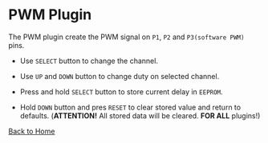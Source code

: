 # PWM Plugin

The PWM plugin create the PWM signal on `P1`, `P2` and `P3(software PWM)` pins.

* Use `SELECT` button to change the channel.

* Use `UP` and `DOWN` button to change duty on selected channel.

* Press and hold `SELECT` button to store current delay in `EEPROM`.

* Hold `DOWN` button and pres `RESET` to clear stored value and return to defaults. 
  (**ATTENTION!** All stored data will be cleared. **FOR ALL** plugins!)

[Back to Home](/#supported-devices)


